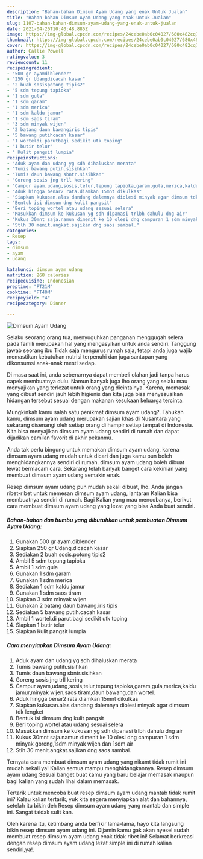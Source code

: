 ```yaml
---
description: "Bahan-bahan Dimsum Ayam Udang yang enak Untuk Jualan"
title: "Bahan-bahan Dimsum Ayam Udang yang enak Untuk Jualan"
slug: 1107-bahan-bahan-dimsum-ayam-udang-yang-enak-untuk-jualan
date: 2021-04-26T10:40:48.885Z
image: https://img-global.cpcdn.com/recipes/24cebe0ab0c04027/680x482cq70/dimsum-ayam-udang-foto-resep-utama.jpg
thumbnail: https://img-global.cpcdn.com/recipes/24cebe0ab0c04027/680x482cq70/dimsum-ayam-udang-foto-resep-utama.jpg
cover: https://img-global.cpcdn.com/recipes/24cebe0ab0c04027/680x482cq70/dimsum-ayam-udang-foto-resep-utama.jpg
author: Callie Powell
ratingvalue: 3
reviewcount: 11
recipeingredient:
- "500 gr ayamdiblender"
- "250 gr Udangdicacah kasar"
- "2 buah sosispotong tipis2"
- "5 sdm tepung tapioka"
- "1 sdm gula"
- "1 sdm garam"
- "1 sdm merica"
- "1 sdm kaldu jamur"
- "1 sdm saos tiram"
- "3 sdm minyak wijen"
- "2 batang daun bawangiris tipis"
- "5 bawang putihcacah kasar"
- "1 worteldi parutbagi sedikit utk toping"
- "1 butir telur"
- " Kulit pangsit lumpia"
recipeinstructions:
- "Aduk ayam dan udang yg sdh dihaluskan merata"
- "Tumis bawang putih.sisihkan"
- "Tumis daun bawang sbntr.sisihkan"
- "Goreng sosis jng trll kering"
- "Campur ayam,udang,sosis,telur,tepung tapioka,garam,gula,merica,kaldu jamur,minyak wijen,saos tiram,daun bawang,dan wortel."
- "Aduk hingga benar2 rata.diamkan 15mnt dikulkas"
- "Siapkan kukusan.alas dandang dalemnya diolesi minyak agar dimsum tdk lengket"
- "Bentuk isi dimsum dng kulit pangsit"
- "Beri toping wortel atau udang sesuai selera"
- "Masukkan dimsum ke kukusan yg sdh dipanasi trlbh dahulu dng air"
- "Kukus 30mnt saja.namun dimenit ke 10 olesi dng campuran 1 sdm minyak goreng,1sdm minyak wijen dan 1sdm air"
- "Stlh 30 menit.angkat.sajikan dng saos sambal."
categories:
- Resep
tags:
- dimsum
- ayam
- udang

katakunci: dimsum ayam udang 
nutrition: 268 calories
recipecuisine: Indonesian
preptime: "PT21M"
cooktime: "PT40M"
recipeyield: "4"
recipecategory: Dinner

---
```



![Dimsum Ayam Udang](https://img-global.cpcdn.com/recipes/24cebe0ab0c04027/680x482cq70/dimsum-ayam-udang-foto-resep-utama.jpg)

Selaku seorang orang tua, menyuguhkan panganan menggugah selera pada famili merupakan hal yang mengasyikan untuk anda sendiri. Tanggung jawab seorang ibu Tidak saja mengurus rumah saja, tetapi anda juga wajib memastikan kebutuhan nutrisi terpenuhi dan juga santapan yang dikonsumsi anak-anak mesti sedap.

Di masa  saat ini, anda sebenarnya dapat membeli olahan jadi tanpa harus capek membuatnya dulu. Namun banyak juga lho orang yang selalu mau menyajikan yang terlezat untuk orang yang dicintainya. Karena, memasak yang dibuat sendiri jauh lebih higienis dan kita juga bisa menyesuaikan hidangan tersebut sesuai dengan makanan kesukaan keluarga tercinta. 



Mungkinkah kamu salah satu penikmat dimsum ayam udang?. Tahukah kamu, dimsum ayam udang merupakan sajian khas di Nusantara yang sekarang disenangi oleh setiap orang di hampir setiap tempat di Indonesia. Kita bisa menyajikan dimsum ayam udang sendiri di rumah dan dapat dijadikan camilan favorit di akhir pekanmu.

Anda tak perlu bingung untuk memakan dimsum ayam udang, karena dimsum ayam udang mudah untuk dicari dan juga kamu pun boleh menghidangkannya sendiri di rumah. dimsum ayam udang boleh dibuat lewat bermacam cara. Sekarang telah banyak banget cara kekinian yang membuat dimsum ayam udang semakin enak.

Resep dimsum ayam udang pun mudah sekali dibuat, lho. Anda jangan ribet-ribet untuk memesan dimsum ayam udang, lantaran Kalian bisa membuatnya sendiri di rumah. Bagi Kalian yang mau mencobanya, berikut cara membuat dimsum ayam udang yang lezat yang bisa Anda buat sendiri.

<!--inarticleads1-->

##### Bahan-bahan dan bumbu yang dibutuhkan untuk pembuatan Dimsum Ayam Udang:

1. Gunakan 500 gr ayam.diblender
1. Siapkan 250 gr Udang.dicacah kasar
1. Sediakan 2 buah sosis.potong tipis2
1. Ambil 5 sdm tepung tapioka
1. Ambil 1 sdm gula
1. Gunakan 1 sdm garam
1. Gunakan 1 sdm merica
1. Sediakan 1 sdm kaldu jamur
1. Gunakan 1 sdm saos tiram
1. Siapkan 3 sdm minyak wijen
1. Gunakan 2 batang daun bawang.iris tipis
1. Sediakan 5 bawang putih.cacah kasar
1. Ambil 1 wortel.di parut.bagi sedikit utk toping
1. Siapkan 1 butir telur
1. Siapkan  Kulit pangsit lumpia




<!--inarticleads2-->

##### Cara menyiapkan Dimsum Ayam Udang:

1. Aduk ayam dan udang yg sdh dihaluskan merata
1. Tumis bawang putih.sisihkan
1. Tumis daun bawang sbntr.sisihkan
1. Goreng sosis jng trll kering
1. Campur ayam,udang,sosis,telur,tepung tapioka,garam,gula,merica,kaldu jamur,minyak wijen,saos tiram,daun bawang,dan wortel.
1. Aduk hingga benar2 rata.diamkan 15mnt dikulkas
1. Siapkan kukusan.alas dandang dalemnya diolesi minyak agar dimsum tdk lengket
1. Bentuk isi dimsum dng kulit pangsit
1. Beri toping wortel atau udang sesuai selera
1. Masukkan dimsum ke kukusan yg sdh dipanasi trlbh dahulu dng air
1. Kukus 30mnt saja.namun dimenit ke 10 olesi dng campuran 1 sdm minyak goreng,1sdm minyak wijen dan 1sdm air
1. Stlh 30 menit.angkat.sajikan dng saos sambal.




Ternyata cara membuat dimsum ayam udang yang nikamt tidak rumit ini mudah sekali ya! Kalian semua mampu menghidangkannya. Resep dimsum ayam udang Sesuai banget buat kamu yang baru belajar memasak maupun bagi kalian yang sudah lihai dalam memasak.

Tertarik untuk mencoba buat resep dimsum ayam udang mantab tidak rumit ini? Kalau kalian tertarik, yuk kita segera menyiapkan alat dan bahannya, setelah itu bikin deh Resep dimsum ayam udang yang mantab dan simple ini. Sangat taidak sulit kan. 

Oleh karena itu, ketimbang anda berfikir lama-lama, hayo kita langsung bikin resep dimsum ayam udang ini. Dijamin kamu gak akan nyesel sudah membuat resep dimsum ayam udang enak tidak ribet ini! Selamat berkreasi dengan resep dimsum ayam udang lezat simple ini di rumah kalian sendiri,ya!.

